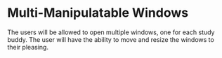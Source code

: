 # Multi-Manipulatable Windows #

The users will be allowed to open multiple windows, one for each study buddy.  The user will have the ability to move and resize the windows to their pleasing.